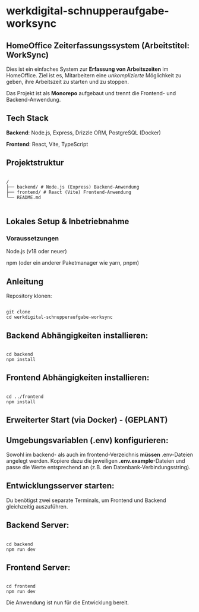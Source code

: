 # werkdigital-schnupperaufgabe-worksync

## HomeOffice Zeiterfassungssystem (Arbeitstitel: WorkSync)
Dies ist ein einfaches System zur **Erfassung von Arbeitszeiten** im HomeOffice. Ziel ist es, Mitarbeitern eine *unkomplizierte* Möglichkeit zu geben, ihre Arbeitszeit zu starten und zu stoppen.

Das Projekt ist als **Monorepo** aufgebaut und trennt die Frontend- und Backend-Anwendung.

## Tech Stack
**Backend**: Node.js, Express, Drizzle ORM, PostgreSQL (Docker)

**Frontend**: React, Vite, TypeScript

## Projektstruktur
<pre><code>
/
├── backend/ # Node.js (Express) Backend-Anwendung
├── frontend/ # React (Vite) Frontend-Anwendung
└── README.md
</code>
</pre>
## Lokales Setup & Inbetriebnahme
### Voraussetzungen
Node.js (v18 oder neuer)

npm (oder ein anderer Paketmanager wie yarn, pnpm)

## Anleitung
Repository klonen:
<pre><code>
git clone <https://github.com/laurin42/WorkSync>
cd werkdigital-schnupperaufgabe-worksync
</code></pre>
## Backend Abhängigkeiten installieren:
<pre><code>
cd backend
npm install
</code></pre>
## Frontend Abhängigkeiten installieren:
<pre><code>
cd ../frontend
npm install
</code></pre>
## Erweiterter Start (via Docker) - (GEPLANT)

## Umgebungsvariablen (.env) konfigurieren:
Sowohl im backend- als auch im frontend-Verzeichnis **müssen** .env-Dateien angelegt werden. Kopiere dazu die jeweiligen **.env.example**-Dateien und passe die Werte entsprechend an (z.B. den Datenbank-Verbindungsstring).

## Entwicklungsserver starten:
Du benötigst zwei separate Terminals, um Frontend und Backend gleichzeitig auszuführen.

## Backend Server:

<pre><code>
cd backend
npm run dev
</code></pre>
## Frontend Server:
<pre><code>
cd frontend
npm run dev
</code></pre>
Die Anwendung ist nun für die Entwicklung bereit.
